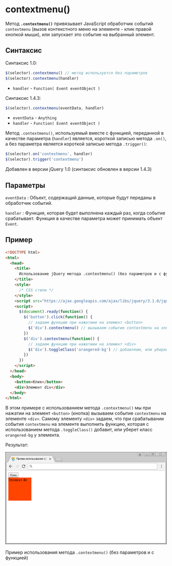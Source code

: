 # contextmenu()

Метод **`.contextmenu()`** привязывает JavaScript обработчик событий `contextmenu` (вызов контекстного меню на элементе - клик правой кнопкой мыши), или запускает это событие на выбранный элемент.

## Синтаксис

Синтаксис 1.0:

```js
$(selector).contextmenu() // метод используется без параметров
$(selector).contextmenu(handler)
```

- `handler` - `Function( Event eventObject )`

Синтаксис 1.4.3:

```js
$(selector).contextmenu(eventData, handler)
```

- `eventData` - `Anything`
- `handler` - `Function( Event eventObject )`

Метод `.contextmenu()`, используемый вместе с функцией, переданной в качестве параметра (`handler`) является, короткой записью метода `.on()`, а без параметра является короткой записью метода `.trigger()`:

```js
$(selector).on('contextmenu', handler)
$(selector).trigger('contextmenu')
```

Добавлен в версии jQuery 1.0 (синтаксис обновлен в версии 1.4.3)

## Параметры

`eventData`
: Объект, содержащий данные, которые будут переданы в обработчик событий.

`handler`
: Функция, которая будет выполнена каждый раз, когда событие срабатывает. Функция в качестве параметра может принимать объект `Event`.

## Пример

```html
<!DOCTYPE html>
<html>
  <head>
    <title>
      Использование jQuery метода .contextmenu() (без параметров и с функцией)
    </title>
    <style>
      /* CSS стили */
    </style>
    <script src="https://ajax.googleapis.com/ajax/libs/jquery/3.1.0/jquery.min.js"></script>
    <script>
      $(document).ready(function() {
        $('button').click(function() {
          // задаем функцию при нажатиии на элемент <button>
          $('div').contextmenu() // вызываем событие contextmenu на элементе <div>
        })
        $('div').contextmenu(function() {
          // задаем функцию при нажатиии на элемент <div>
          $('div').toggleClass('orangered-bg') // добавляем, или убираем класс orangered-bg у элемента
        })
      })
    </script>
  </head>
  <body>
    <button>Клик</button>
    <div>Элемент div</div>
  </body>
</html>
```

В этом примере с использованием метода `.contextmenu()` мы при нажатии на элемент `<button>` (кнопка) вызываем событие `contextmenu` на элементе `<div>`. Самому элементу `<div>` задаем, что при срабатывании события `contextmenu` на элементе выполнить функцию, которая с использованием метода `.toggleClass()` добавит, или уберет класс `orangered-bg` у элемента.

Результат:

![Пример использования jQuery метода .contextmenu](853.png)

Пример использования метода `.contextmenu()` (без параметров и с функцией)
